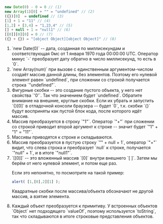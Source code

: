 

```js
new Date(0) - 0 = 0 // (1)
new Array(1)[0] + "" = "undefined" // (2)
({})[0]  = undefined // (3)
[1] + 1 = "11" // (4)
[1,2] + [3,4] = "1,23,4" // (5)
[] + null + 1 = "null1" // (6)
[[0]][0][0] = 0 // (7)
({} + {}) = "[object Object][object Object]" // (8)
```

<ol>
<li>`new Date(0)` -- дата, созданная по миллисекундам и соответствующая 0мс от 1 января 1970 года 00:00:00 UTC. Оператор минус `-` преобразует дату обратно в число миллисекунд, то есть в `0`.</li>
<li>`new Array(num)` при вызове с единственным аргументом-числом создаёт массив данной длины, без элементов. Поэтому его нулевой элемент равен `undefined`, при сложении со строкой получается строка `"undefined"`.</li> 
<li>Фигурные скобки -- это создание пустого объекта, у него нет свойства `'0'`. Так что значением будет `undefined`.
Обратите внимание на внешние, круглые скобки. Если их убрать и запустить `{}[0]` в отладочной консоли браузера -- будет `0`, т.к. скобки `{}` будут восприняты как пустой блок кода, после которого идёт массив.</li>
<li>Массив преобразуется в строку `"1"`. Оператор `"+"` при сложении со строкой приводит второй аргумент к строке -- значит будет `"1" + "1" = "11"`.</li>
<li>Массивы приводятся к строке и складываются.</li>
<li>Массив преобразуется в пустую строку `"" + null + 1`, оператор `"+"` видит, что слева строка и преобразует `null` к строке, получается `"null" + 1`, и в итоге `"null1"`.</li>
<li>`[[0]]` -- это вложенный массив `[0]`  внутри внешнего `[ ]`. Затем мы берём от него нулевой элемент, и потом еще раз.

Если это непонятно, то посмотрите на такой пример:

```js
alert( [1,[0],2][1] );
```

Квадратные скобки после массива/объекта обозначают не другой массив, а взятие элемента.
</li>
<li>Каждый объект преобразуется к примитиву. У встроенных объектов `Object` нет подходящего `valueOf`, поэтому используется `toString`, так что складываются в итоге строковые представления объектов.</li>
</ol>
